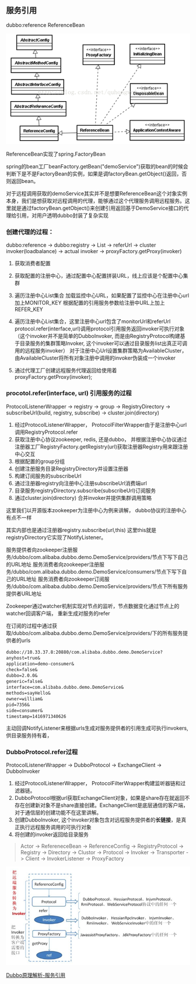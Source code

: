 
## 服务引用

dubbo:reference  ReferenceBean

![ReferenceBean](../img/dubbo-ReferenceBean.png "title") 

ReferenceBean实现了spring.FactoryBean

spring的bean工厂beanFactory.getBean("demoService")获取的bean的时候会判断下是不是FactoryBean的实例，如果是调factoryBean.getObject()返回，否则返回bean。

对于远程调用获取的demoService其实并不是想要ReferenceBean这个对象实例本身，我们是想获取对远程调用的代理，能够通过这个代理服务调用远程服务。这里就是通过factoryBean.getObject()来创建引用返回基于DemoService接口的代理给引用，对用户透明dubbo封装了复杂实现


### 创建代理的过程：

dubbo:reference -> dubbo:registry -> List<URL> -> referUrl -> cluster invoker(loadbalance) -> actual invoker -> proxyFactory.getProxy(invoker)

1. 获取消费者配置
2. 获取配置的注册中心，通过配置中心配置拼装URL，线上应该是个配置中心集群
3. 遍历注册中心List<URL>集合
加载监控中心URL，如果配置了监控中心在注册中心url加上MONITOR_KEY
根据配置的引用服务参数给注册中URL上加上REFER_KEY

4. 遍历注册中心List<URL>集合，这里注册中心url包含了monitorUrl和referUrl
protocol.refer(interface,url)调用protocol引用服务返回invoker可执行对象（这个invoker并不是简单的DubboInvoker, 而是由RegistryProtocol构建基于目录服务的集群策略Invoker, 这个invoker可以通过目录服务list出真正可调用的远程服务invoker）
对于注册中心Url设置集群策略为AvailableCluster， 由AvailableCluster将所有对象注册中调用的invoker伪装成一个invoker

5. 通过代理工厂创建远程服务代理返回给使用着proxyFactory.getProxy(invoker);


### procotol.refer(interface, url) 引用服务的过程

ProtocolListenerWrapper -> registry -> group -> RegistryDirectory -> subscribeUrl(build, registry, subscribe) -> cluster.join(directory)

1. 经过ProtocolListenerWrapper， ProtocolFilterWrapper由于是注册中心url调用RegistryProtocol.refer
2. 获取注册中心协议zookeeper, redis, 还是dubbo， 并根据注册中心协议通过注册器工厂RegistryFactory.getRegistry(url)获取注册器Registry用来跟注册中心交互
3. 根据配置的group分组
4. 创建注册服务目录RegistryDirectory并设置注册器
5. 构建订阅服务的subscribeUrl
6. 通过注册器registry向注册中心注册subscribeUrl消费端url
7. 目录服务registryDirectory.subscribe(subscribeUrl)订阅服务
8. 通过cluster.join(directory) 合并invoker并提供集群调用策略


这里我们以开源版本zookeeper为注册中心为例来讲解， dubbo协议的注册中心有点不一样

其实内部也是通过注册器registry.subscribe(url,this) 这里this就是registryDirectory它实现了NotifyListener。

服务提供者向zookeeper注册服务/dubbo/com.alibaba.dubbo.demo.DemoService/providers/节点下写下自己的URL地址
服务消费者向zookeeper注册服务/dubbo/com.alibaba.dubbo.demo.DemoService/consumers/节点下写下自己的URL地址
服务消费者向zookeeper订阅服务/dubbo/com.alibaba.dubbo.demo.DemoService/providers/节点下所有服务提供者URL地址

Zookeeper通过watcher机制实现对节点的监听，节点数据变化通过节点上的watcher回调客户端， 重新生成对服务的refer

在订阅的过程中通过获取/dubbo/com.alibaba.dubbo.demo.DemoService/providers/下的所有服务提供者的urls

```
dubbo://10.33.37.8:20880/com.alibaba.dubbo.demo.DemoService?
anyhost=true&
application=demo-consumer&
check=false&
dubbo=2.0.0&
generic=false&
interface=com.alibaba.dubbo.demo.DemoService&
methods=sayHello&
owner=william&
pid=7356&
side=consumer&
timestamp=1416971340626
```
主动回调NotifyListener来根据urls生成对服务提供者的引用生成可执行invokers,供目录服务持有着，

### DubboProtocol.refer过程

ProtocolListenerWrapper -> DubboProtocol -> ExchangeClient -> DubboInvoker

1. 经过ProtocolListenerWrapper， ProtocolFilterWrapper构建监听器链和过滤器链。
2. DubboProtocol根据url获取ExchangeClient对象，如果是share存在就返回不存在创建新对象不是share直接创建。ExchangeClient是底层通信的客户端，对于通信层的创建功能不在这里讲解。
3. 创建DubboInvoker, 这个invoker对象包含对远程服务提供者的**长链接**，是真正执行远程服务调用的可执行对象
4. 将创建的invoker返回给目录服务

> Actor -> RefereneceBean -> ReferenceConfig -> RegistryProtocol -> Registry -> Directory -> Clustor -> Protocol -> Invoker -> Transporter -> Client -> InvokerListener -> ProxyFactory

![dubbo-refer](../img/dubbo-refer.png) 

[Dubbo原理解析-服务引用](https://blog.csdn.net/quhongwei_zhanqiu/article/details/41651487) 

